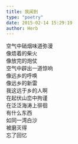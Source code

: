 ```yaml
---  
title: 我闻到  
type: "poetry"  
date: 2015-02-14 15:29:19  
author: Herb  
---  
```

空气中硝烟味道弥漫  
像焐着的柴火  
像放完的炮仗  
空气中辟出一道惊响  
像远乡的呼唤  
像远乡的新雷  
我这远于乡的人啊  
在起伏山峦中拘谨  
在泛泛海涛上徘徊  
有什么东西  
如同一湾白沙  
被磨灭得  
忘了回忆  
